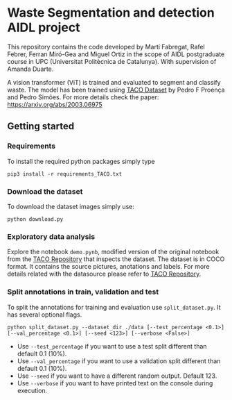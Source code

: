 # Waste Segmentation and detection AIDL project

This repository contains the code developed by Martí Fabregat, Rafel Febrer, Ferran Miró-Gea and Miguel Ortiz in the scope of AIDL postgraduate course in UPC (Universitat Politècnica de Catalunya). With supervision of Amanda Duarte.

A vision transformer (ViT) is trained and evaluated to segment and classify waste. The model has been trained using [TACO Dataset](http://tacodataset.org) by Pedro F Proença and Pedro Simões. For more details check the paper: https://arxiv.org/abs/2003.06975

## Getting started

### Requirements 

To install the required python packages simply type
```
pip3 install -r requirements_TACO.txt
```
### Download the dataset

To download the dataset images simply use:
```
python download.py
```

### Exploratory data analysis

Explore the notebook ``demo.pynb``, modified version of the original notebook from the [TACO Repository](https://github.com/pedropro/TACO) that inspects the dataset.
The dataset is in COCO format. It contains the source pictures, anotations and labels. For more details related with the datasource please refer to [TACO Repository](https://github.com/pedropro/TACO).

### Split annotations in train, validation and test

To split the annotations for training and evaluation use ``split_dataset.py``. It has several optional flags.
```
python split_dataset.py --dataset_dir ./data [--test_percentage <0.1>] [--val_percentage <0.1>] [--seed <123>] [--verbose <False>]
```
* Use ``--test_percentage`` if you want to use a test split different than default 0.1 (10%).
* Use ``--val_percentage`` if you want to use a validation split different than default 0.1 (10%).
* Use ``--seed`` if you want to have a different random output. Default 123.
* Use ``--verbose`` if you want to have printed text on the console during execution.





